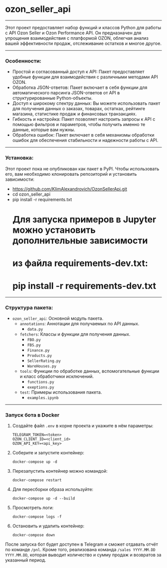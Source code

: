 # ozon_seller_api

___
Этот проект предоставляет набор функций и классов Python для работы с API Ozon Seller и Ozon Performance API. Он
предназначен для
упрощения взаимодействия с платформой OZON, облегчая анализ вашей эффективности продаж, отслеживание остатков и многое
другое.
___

### Особенности:

* Простой и согласованный доступ к API: Пакет предоставляет удобные функции для взаимодействия с различными методами API
  OZON.
* Обработка JSON-ответов: Пакет включает в себя функции для автоматического парсинга JSON-ответов от API в
  структурированные Python-объекты.
* Доступ к широкому спектру данных: Вы можете использовать пакет для получения данных о заказах, товарах, остатках,
  рейтинге магазина, статистике продаж и финансовых транзакциях.
* Гибкость и настройка: Пакет позволяет настроить запросы к API с помощью фильтров и параметров, чтобы получить именно
  те данные, которые вам нужны.
* Обработка ошибок: Пакет включает в себя механизмы обработки ошибок для обеспечения стабильности и надежности работы с
  API.

___

### Установка:

Этот проект пока не опубликован как пакет в PyPI. Чтобы использовать его, вам необходимо клонировать репозиторий и
установить зависимости:

- https://github.com/KlimAlexandrovich/OzonSellerApi.git
- cd ozon_seller_api
- pip install -r requirements.txt
  # Для запуска примеров в Jupyter можно установить дополнительные зависимости
  # из файла requirements-dev.txt:
  # pip install -r requirements-dev.txt

___

### Структура пакета:

* `ozon_seller_api`: Основной модуль пакета.
    * `annotations`: Аннотации для получаемых по API данных.
        * `data.py`
    * `fetchers`: Классы и функции для получения данных.
        * `FBO.py`
        * `FBS.py`
        * `Finance.py`
        * `Products.py`
        * `SellerRating.py`
        * `WareHouses.py`
    * `tools`: Функции по обработке данных, вспомогательные функции и класс обработчики исключений.
        * `functions.py`
        * `exeptions.py`
    * `test`: Примеры использования пакета.
        * `examples.ipynb`


___

### Запуск бота в Docker

1. Создайте файл `.env` в корне проекта и укажите в нём параметры:
   ```
   TELEGRAM_TOKEN=<token>
   OZON_CLIENT_ID=<client_id>
   OZON_API_KEY=<api_key>
   ```
2. Соберите и запустите контейнер:
   ```
   docker-compose up -d
   ```
3. Перезапустить контейнер можно командой:
   ```
   docker-compose restart
   ```
4. Для пересборки образа используйте:
   ```
   docker-compose up -d --build
   ```
5. Просмотреть логи:
   ```
   docker-compose logs -f
   ```
6. Остановить и удалить контейнер:
   ```
   docker-compose down
   ```

После запуска бот будет доступен в Telegram и сможет отдавать отчёт по команде `/pnl`.
Кроме того, реализована команда `/sales YYYY.MM.DD YYYY.MM.DD`, которая выводит
количество и сумму продаж и возвратов за указанный период.
